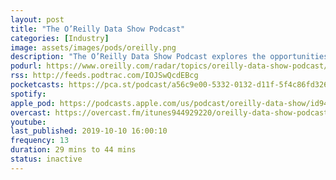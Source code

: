 ```yaml
---
layout: post
title: "The O’Reilly Data Show Podcast"
categories: [Industry]
image: assets/images/pods/oreilly.png
description: "The O’Reilly Data Show Podcast explores the opportunities and techniques driving big data, data science, and AI."
podurl: https://www.oreilly.com/radar/topics/oreilly-data-show-podcast/
rss: http://feeds.podtrac.com/IOJSwQcdEBcg
pocketcasts: https://pca.st/podcast/a56c9e00-5332-0132-d11f-5f4c86fd3263
spotify:
apple_pod: https://podcasts.apple.com/us/podcast/oreilly-data-show/id944929220
overcast: https://overcast.fm/itunes944929220/oreilly-data-show-podcast
youtube:
last_published: 2019-10-10 16:00:10
frequency: 13
duration: 29 mins to 44 mins
status: inactive
---
```

